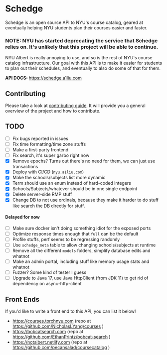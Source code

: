 # Schedge
Schedge is an open source API to NYU's course catalog, geared at eventually helping
NYU students plan their courses easier and faster.

### NOTE: NYU has started deprecating the service that Schedge relies on. It's unlikely that this project will be able to continue.

NYU Albert is really annoying to use, and so is the rest of NYU's course catalog
infrastructure. Our goal with this API is to make it easier for students to plan
out their schedules, and eventually to also do some of that for them.

**API DOCS:** https://schedge.a1liu.com

## Contributing
Please take a look at [contributing guide](docs/CONTRIBUTING.md). It will provide
you a general overview of the project and how to contribute.

## TODO
- [ ] Fix bugs reported in issues
- [ ] Fix time formatting/time zone stuffs
- [ ] Make a first-party frontend
- [ ] Fix search, it's super garbo right now
- [x] Remove epochs? Turns out there's no need for them, we can just use transactions
- [x] Deploy with CI/CD (`nyu.a1liu.com`)
- [x] Make the schools/subjects list more dynamic
- [x] Term should use an enum instead of hard-coded integers
- [x] Schools/Subjects/whatever should be in one single endpoint
- [x] Delete server-side RMP stuff
- [x] Change DB to not use ordinals, because they make it harder to do stuff like
      search the DB directly for stuff.

#### Delayed for now
- [ ] Make sure docker isn't doing something idiot for the exposed ports
- [ ] Optimize response times enough that `full` can be the default
- [ ] Profile stuffs, perf seems to be regressing randomly
- [ ] Use `schedge_meta` table to allow changing schools/subjects at runtime
- [ ] Remove all the different `models` folders, simplify database edits and whatnot
- [ ] Make an admin portal, including stuff like memory usage stats and whatnot
- [ ] Fuzzer? Some kind of tester I guess
- [ ] Upgrade to Java 17, use Java HttpClient (from JDK 11) to get rid of dependency
      on async-http-client

## Front Ends
If you'd like to write a front end to this API, you can list it below!

- https://courses.torchnyu.com (repo at https://github.com/NicholasLYang/courses )
- https://bobcatsearch.com (repo at https://github.com/EthanPrintz/bobcat-search )
- https://notalbert.netlify.com (repo at https://github.com/pecansalad/coursecatalog )

